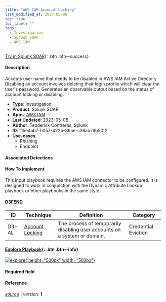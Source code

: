 ```yaml
---
title: "AWS IAM Account Locking"
last_modified_at: 2023-05-08
toc: true
toc_label: ""
tags:
  - Investigation
  - Splunk SOAR
  - AWS IAM
---
```


[Try in Splunk SOAR](https://www.splunk.com/en_us/software/splunk-security-orchestration-and-automation.html){: .btn .btn--success}

#### Description

Accepts user name that needs to be disabled in AWS IAM Active Directory. Disabling an account involves deleting their login profile which will clear the user&#39;s password. Generates an observable output based on the status of account locking or disabling.

- **Type**: Investigation
- **Product**: Splunk SOAR
- **Apps**: [AWS IAM](https://splunkbase.splunk.com/apps?keyword=aws+iam&filters=product%3Asoar)
- **Last Updated**: 2023-05-08
- **Author**: Teoderick Contreras, Splunk
- **ID**: f15e4ab7-b057-4225-86ae-c36ab78b50f2
- **Use-cases**:
  - Phishing
  - Endpoint

#### Associated Detections


#### How To Implement
This input playbook requires the AWS IAM connector to be configured. It is designed to work in conjunction with the Dynamic Attribute Lookup playbook or other playbooks in the same style.


#### [D3FEND](https://d3fend.mitre.org/)

| ID          | Technique   | Definition     | Category       |
| ----------- | ----------- |--------------- |--------------- |
| D3-AL | [Account Locking](https://d3fend.mitre.org/technique/d3f:AccountLocking) | The process of temporarily disabling user accounts on a system or domain. | Credential Eviction |

#### [Explore Playbook](https://splunk.github.io/soar-playbook-viewer/?playbook=https://raw.githubusercontent.com/phantomcyber/playbooks/latest/AWS_IAM_Account_Locking.json){: .btn .btn--info}

[![explore](https://raw.githubusercontent.com/splunk/security_content/develop/playbooks/AWS_IAM_Account_Locking.png){:height="500px" width="500px"}](https://splunk.github.io/soar-playbook-viewer/?playbook=https://raw.githubusercontent.com/phantomcyber/playbooks/latest/AWS_IAM_Account_Locking.json)

#### Required field


#### Reference



[*source*](https://github.com/splunk/security_content/tree/develop/playbooks/AWS_IAM_Account_Locking.yml) \| *version*: **1**